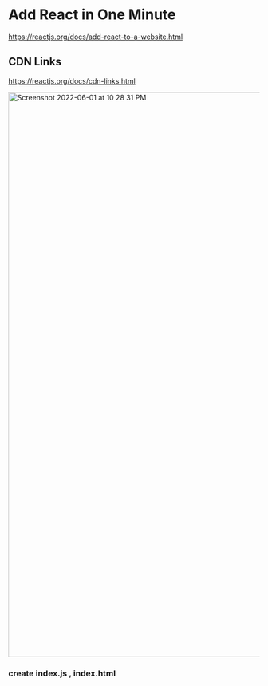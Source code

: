 # Add React in One Minute
https://reactjs.org/docs/add-react-to-a-website.html




## CDN Links
https://reactjs.org/docs/cdn-links.html

<img width="1134" alt="Screenshot 2022-06-01 at 10 28 31 PM" src="https://user-images.githubusercontent.com/17598334/171459678-46749e96-4409-49e9-aa92-05931f790416.png">


### create index.js , index.html
